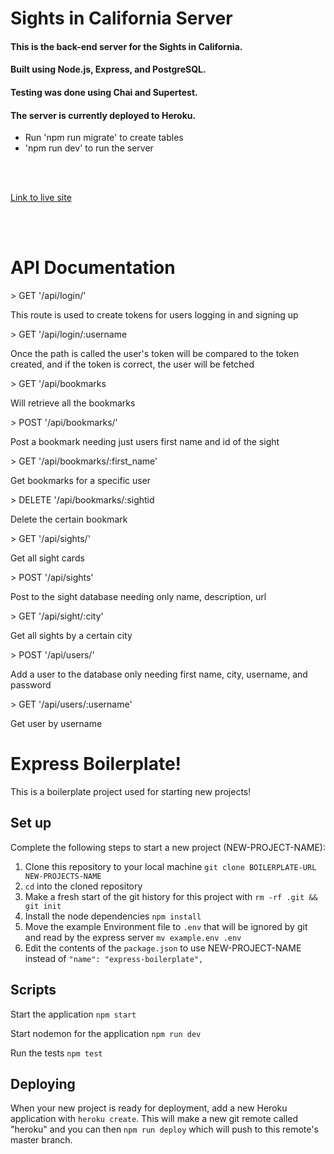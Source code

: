 # Sights in California Server

<h4>This is the back-end server for the Sights in California.</h4>
<h4>Built using Node.js, Express, and PostgreSQL.</h4>
<h4>Testing was done using Chai and Supertest.</h4>
<h4>The server is currently deployed to Heroku.</h4>

<ul>
<li>Run 'npm run migrate' to create tables</li>
<li>'npm run dev' to run the server</li>
</ul>

<br />
<br />

<a href="https://sightsincali.donotle98.vercel.app/">Link to live site</a>

<br />
<br />

<h1>API Documentation</h1>
> GET '/api/login/'
<p>This route is used to create tokens for users logging in and signing up</p>
> GET '/api/login/:username
<p>Once the path is called the user's token will be compared to the token created, and if the token is correct, the user will be fetched</p>
> GET '/api/bookmarks
<p>Will retrieve all the bookmarks</p>
> POST '/api/bookmarks/'
<p>Post a bookmark needing just users first name and id of the sight</p>
> GET '/api/bookmarks/:first_name'
<p>Get bookmarks for a specific user</p>
> DELETE '/api/bookmarks/:sightid
<p>Delete the certain bookmark</p>
> GET '/api/sights/'
<p>Get all sight cards</p>
> POST '/api/sights'
<p>Post to the sight database needing only name, description, url</p>
> GET '/api/sight/:city'
<p>Get all sights by a certain city</p>
> POST '/api/users/'
<p>Add a user to the database only needing first name, city, username, and password</p>
> GET '/api/users/:username'
<p>Get user by username</p>

# Express Boilerplate!

This is a boilerplate project used for starting new projects!

## Set up

Complete the following steps to start a new project (NEW-PROJECT-NAME):

1. Clone this repository to your local machine `git clone BOILERPLATE-URL NEW-PROJECTS-NAME`
2. `cd` into the cloned repository
3. Make a fresh start of the git history for this project with `rm -rf .git && git init`
4. Install the node dependencies `npm install`
5. Move the example Environment file to `.env` that will be ignored by git and read by the express server `mv example.env .env`
6. Edit the contents of the `package.json` to use NEW-PROJECT-NAME instead of `"name": "express-boilerplate",`

## Scripts

Start the application `npm start`

Start nodemon for the application `npm run dev`

Run the tests `npm test`

## Deploying

When your new project is ready for deployment, add a new Heroku application with `heroku create`. This will make a new git remote called "heroku" and you can then `npm run deploy` which will push to this remote's master branch.
